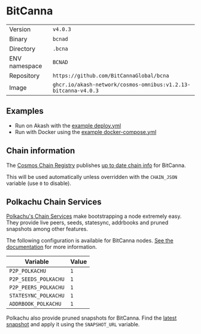# BitCanna

| | |
|---|---|
|Version|`v4.0.3`|
|Binary|`bcnad`|
|Directory|`.bcna`|
|ENV namespace|`BCNAD`|
|Repository|`https://github.com/BitCannaGlobal/bcna`|
|Image|`ghcr.io/akash-network/cosmos-omnibus:v1.2.13-bitcanna-v4.0.3`|

## Examples

- Run on Akash with the [example deploy.yml](./deploy.yml)
- Run with Docker using the [example docker-compose.yml](./docker-compose.yml)

## Chain information

The [Cosmos Chain Registry](https://github.com/cosmos/chain-registry) publishes [up to date chain info](https://raw.githubusercontent.com/cosmos/chain-registry/master/bitcanna/chain.json) for BitCanna.

This will be used automatically unless overridden with the `CHAIN_JSON` variable (use `0` to disable).

## Polkachu Chain Services

[Polkachu's Chain Services](https://www.polkachu.com/) make bootstrapping a node extremely easy. They provide live peers, seeds, statesync, addrbooks and pruned snapshots among other features.

The following configuration is available for BitCanna nodes. [See the documentation](../README.md#polkachu-services) for more information.

|Variable|Value|
|---|---|
|`P2P_POLKACHU`|`1`|
|`P2P_SEEDS_POLKACHU`|`1`|
|`P2P_PEERS_POLKACHU`|`1`|
|`STATESYNC_POLKACHU`|`1`|
|`ADDRBOOK_POLKACHU`|`1`|

Polkachu also provide pruned snapshots for BitCanna. Find the [latest snapshot](https://polkachu.com/tendermint_snapshots/akash) and apply it using the `SNAPSHOT_URL` variable.
